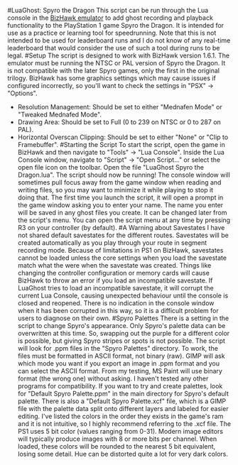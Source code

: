 #LuaGhost: Spyro the Dragon
This script can be run through the Lua console in the [BizHawk emulator](http://tasvideos.org/BizHawk.html) to add ghost recording and playback functionality to the PlayStation 1 game Spyro the Dragon. It is intended for use as a practice or learning tool for speedrunning. Note that this is not intended to be used for leaderboard runs and I do not know of any real-time leaderboard that would consider the use of such a tool during runs to be legal.
#Setup
The script is designed to work with BizHawk version 1.6.1. The emulator must be running the NTSC or PAL version of Spyro the Dragon. It is not compatible with the later Spyro games, only the first in the original trilogy.
BizHawk has some graphics settings which may cause issues if configured incorrectly, so you'll want to check the settings in "PSX" -> "Options".
- Resolution Management: Should be set to either "Mednafen Mode" or "Tweaked Mednafed Mode".
- Drawing Area: Should be set to Full (0 to 239 on NTSC or 0 to 287 on PAL).
- Horizontal Overscan Clipping: Should be set to either "None" or "Clip to Framebuffer".
#Starting the Script
To start the script, open the game in BizHawk and then navigate to "Tools" -> "Lua Console".
Inside the Lua Console window, navigate to "Script" -> "Open Script..." or select the open file icon on the toolbar. Open the file "LuaGhost Spyro the Dragon.lua". The script should now be running!
The console window will sometimes pull focus away from the game window when reading and writing files, so you may want to minimize it while playing to stop it doing that.
The first time you launch the script, it will open a prompt in the game window asking you to enter your name. The name you enter will be saved in any ghost files you create. It can be changed later from the script's menu. You can open the script menu at any time by pressing R3 on your controller (by default).
#A Warning about Savestates
I have not shared default savestates for the different routes. Savestates will be created automatically as you play through your route in segment recording mode. Because of limitations in PS1 on BizHawk, savestates cannot be loaded unless the core settings when you load the savestate match what the were when the savestate was created. Things like changing the controller configuration or memory cards will cause BizHawk to throw an error if you load an incompatible savestate. If LuaGhost tries to load an incompatible savestate, it will corrupt the current Lua Console, causing unexpected behaviour until the console is closed and reopened. There is no indication in the console window when it has been corrupted in this way, so it is a difficult problem for users to diagnose on their own.
#Spyro Palettes
There is a setting in the script to change Spyro's appearance. Only Spyro's palette data can be overwritten at this time. So, swapping out the purple for a different color is possible, but giving Spyro stripes or spots is not possible. The script will look for .ppm files in the "Spyro Palettes" directory. To work, the files must be formatted in ASCII format, not binary (raw).
GIMP will ask which mode you want if you export an image in .ppm format and you can select the ASCII format. From my testing, MS Paint will use binary format (the wrong one) without asking. I haven't tested any other programs for compatibility.
If you want to try and create palettes, look for "Default Spyro Palette.ppm" in the main directory for Spyro's default palette. There is also a "Default Spyro Palette.xcf" file, which is a GIMP file with the palette data split onto different layers and labeled for easier editing. I've listed the colors in the order they exists in the game's ram and it is not intuitive, so I highly recommend referring to the .xcf file.
The PS1 uses 5 bit color (values ranging from 0-31). Modern image editors will typically produce images with 8 or more bits per channel. When loaded, these colors will be rounded to the nearest 5 bit equivalent, losing some detail. Hue can be distorted quite a lot for very dark colors.